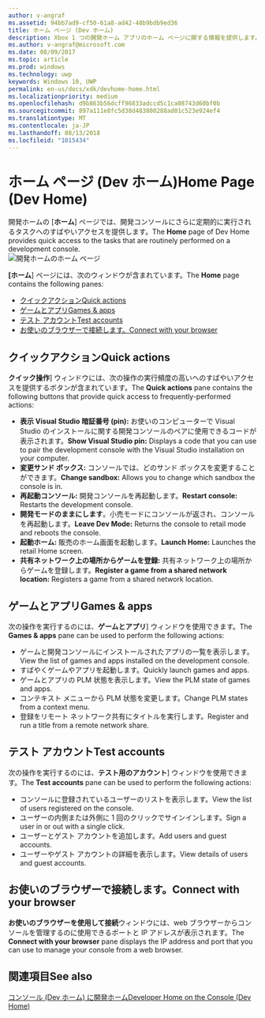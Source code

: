 ```yaml
---
author: v-angraf
ms.assetid: 94bb7ad9-cf50-61a8-ad42-48b9bdb9ed36
title: ホーム ページ (Dev ホーム)
description: Xbox 1 つの開発ホーム アプリのホーム ページに関する情報を提供します。
ms.author: v-angraf@microsoft.com
ms.date: 08/09/2017
ms.topic: article
ms.prod: windows
ms.technology: uwp
keywords: Windows 10, UWP
permalink: en-us/docs/xdk/devhome-home.html
ms.localizationpriority: medium
ms.openlocfilehash: d9b863b56dcff96833adccd5c1ca08743d60bf0b
ms.sourcegitcommit: 897a111e8fc5d38d483800288ad01c523e924ef4
ms.translationtype: MT
ms.contentlocale: ja-JP
ms.lasthandoff: 08/13/2018
ms.locfileid: "1015434"
---
```

# <a name="home-page-dev-home"></a><span data-ttu-id="e929d-104">ホーム ページ (Dev ホーム)</span><span class="sxs-lookup"><span data-stu-id="e929d-104">Home Page (Dev Home)</span></span>
   
  
<span data-ttu-id="e929d-105">開発ホームの [**ホーム**] ページでは、開発コンソールにさらに定期的に実行されるタスクへのすばやいアクセスを提供します。</span><span class="sxs-lookup"><span data-stu-id="e929d-105">The **Home** page of Dev Home provides quick access to the tasks that are routinely performed on a development console.</span></span>   
 ![開発ホームのホーム ページ](images/devhome_home.png)   
  
<span data-ttu-id="e929d-107">**[ホーム**] ページには、次のウィンドウが含まれています。</span><span class="sxs-lookup"><span data-stu-id="e929d-107">The **Home** page contains the following panes:</span></span>   
 
   *  [<span data-ttu-id="e929d-108">クイックアクション</span><span class="sxs-lookup"><span data-stu-id="e929d-108">Quick actions</span></span>](#ID4EEB)  
   *  [<span data-ttu-id="e929d-109">ゲームとアプリ</span><span class="sxs-lookup"><span data-stu-id="e929d-109">Games & apps</span></span>](#ID4EPC)  
   *  [<span data-ttu-id="e929d-110">テスト アカウント</span><span class="sxs-lookup"><span data-stu-id="e929d-110">Test accounts</span></span>](#ID4EQD)  
   *  [<span data-ttu-id="e929d-111">お使いのブラウザーで接続します。</span><span class="sxs-lookup"><span data-stu-id="e929d-111">Connect with your browser</span></span>](#ID4EFE)  

 
<a id="ID4EEB"></a>

   

## <a name="quick-actions"></a><span data-ttu-id="e929d-112">クイックアクション</span><span class="sxs-lookup"><span data-stu-id="e929d-112">Quick actions</span></span>  
   
  
<span data-ttu-id="e929d-113">**クイック操作**] ウィンドウには、次の操作の実行頻度の高いへのすばやいアクセスを提供するボタンが含まれています。</span><span class="sxs-lookup"><span data-stu-id="e929d-113">The **Quick actions** pane contains the following buttons that provide quick access to frequently-performed actions:</span></span>   
 
   *  <span data-ttu-id="e929d-114">**表示 Visual Studio 暗証番号 (pin):** お使いのコンピューターで Visual Studio のインストールに関する開発コンソールのペアに使用できるコードが表示されます。</span><span class="sxs-lookup"><span data-stu-id="e929d-114">**Show Visual Studio pin:** Displays a code that you can use to pair the development console with the Visual Studio installation on your computer.</span></span>   
   *  <span data-ttu-id="e929d-115">**変更サンド ボックス:** コンソールでは、どのサンド ボックスを変更することができます。</span><span class="sxs-lookup"><span data-stu-id="e929d-115">**Change sandbox:** Allows you to change which sandbox the console is in.</span></span>   
   *  <span data-ttu-id="e929d-116">**再起動コンソール:** 開発コンソールを再起動します。</span><span class="sxs-lookup"><span data-stu-id="e929d-116">**Restart console:** Restarts the development console.</span></span>   
   *  <span data-ttu-id="e929d-117">**開発モードのままにします**。小売モードにコンソールが返され、コンソールを再起動します。</span><span class="sxs-lookup"><span data-stu-id="e929d-117">**Leave Dev Mode:** Returns the console to retail mode and reboots the console.</span></span>   
   *  <span data-ttu-id="e929d-118">**起動ホーム:** 販売のホーム画面を起動します。</span><span class="sxs-lookup"><span data-stu-id="e929d-118">**Launch Home:** Launches the retail Home screen.</span></span>   
   *  <span data-ttu-id="e929d-119">**共有ネットワーク上の場所からゲームを登録:** 共有ネットワーク上の場所からゲームを登録します。</span><span class="sxs-lookup"><span data-stu-id="e929d-119">**Register a game from a shared network location:** Registers a game from a shared network location.</span></span>   

  
<a id="ID4EPC"></a>

   

## <a name="games--apps"></a><span data-ttu-id="e929d-120">ゲームとアプリ</span><span class="sxs-lookup"><span data-stu-id="e929d-120">Games & apps</span></span>   
   
  
<span data-ttu-id="e929d-121">次の操作を実行するのには、**ゲームとアプリ**] ウィンドウを使用できます。</span><span class="sxs-lookup"><span data-stu-id="e929d-121">The **Games & apps** pane can be used to perform the following actions:</span></span>   
 
   *  <span data-ttu-id="e929d-122">ゲームと開発コンソールにインストールされたアプリの一覧を表示します。</span><span class="sxs-lookup"><span data-stu-id="e929d-122">View the list of games and apps installed on the development console.</span></span>  
   *  <span data-ttu-id="e929d-123">すばやくゲームやアプリを起動します。</span><span class="sxs-lookup"><span data-stu-id="e929d-123">Quickly launch games and apps.</span></span>  
   *  <span data-ttu-id="e929d-124">ゲームとアプリの PLM 状態を表示します。</span><span class="sxs-lookup"><span data-stu-id="e929d-124">View the PLM state of games and apps.</span></span>  
   *  <span data-ttu-id="e929d-125">コンテキスト メニューから PLM 状態を変更します。</span><span class="sxs-lookup"><span data-stu-id="e929d-125">Change PLM states from a context menu.</span></span>  
   *  <span data-ttu-id="e929d-126">登録をリモート ネットワーク共有にタイトルを実行します。</span><span class="sxs-lookup"><span data-stu-id="e929d-126">Register and run a title from a remote network share.</span></span>

  
<a id="ID4EQD"></a>

   

## <a name="test-accounts"></a><span data-ttu-id="e929d-127">テスト アカウント</span><span class="sxs-lookup"><span data-stu-id="e929d-127">Test accounts</span></span>  
   
  
<span data-ttu-id="e929d-128">次の操作を実行するのには、**テスト用のアカウント**] ウィンドウを使用できます。</span><span class="sxs-lookup"><span data-stu-id="e929d-128">The **Test accounts** pane can be used to perform the following actions:</span></span>   
 
   *  <span data-ttu-id="e929d-129">コンソールに登録されているユーザーのリストを表示します。</span><span class="sxs-lookup"><span data-stu-id="e929d-129">View the list of users registered on the console.</span></span>  
   *  <span data-ttu-id="e929d-130">ユーザーの内側または外側に 1 回のクリックでサインインします。</span><span class="sxs-lookup"><span data-stu-id="e929d-130">Sign a user in or out with a single click.</span></span>  
   *  <span data-ttu-id="e929d-131">ユーザーとゲスト アカウントを追加します。</span><span class="sxs-lookup"><span data-stu-id="e929d-131">Add users and guest accounts.</span></span>  
   *  <span data-ttu-id="e929d-132">ユーザーやゲスト アカウントの詳細を表示します。</span><span class="sxs-lookup"><span data-stu-id="e929d-132">View details of users and guest accounts.</span></span>  

  
<a id="ID4EFE"></a>

   

## <a name="connect-with-your-browser"></a><span data-ttu-id="e929d-133">お使いのブラウザーで接続します。</span><span class="sxs-lookup"><span data-stu-id="e929d-133">Connect with your browser</span></span>  
   
  
<span data-ttu-id="e929d-134">**お使いのブラウザーを使用して接続**ウィンドウには、web ブラウザーからコンソールを管理するのに使用できるポートと IP アドレスが表示されます。</span><span class="sxs-lookup"><span data-stu-id="e929d-134">The **Connect with your browser** pane displays the IP address and port that you can use to manage your console from a web browser.</span></span>   
  
<a id="ID4EPE"></a>

   

## <a name="see-also"></a><span data-ttu-id="e929d-135">関連項目</span><span class="sxs-lookup"><span data-stu-id="e929d-135">See also</span></span>  
 [<span data-ttu-id="e929d-136">コンソール (Dev ホーム) に開発ホーム</span><span class="sxs-lookup"><span data-stu-id="e929d-136">Developer Home on the Console (Dev Home)</span></span>](dev-home.md)

  